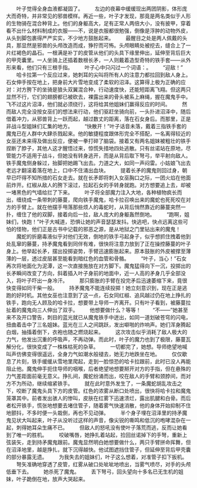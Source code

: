 　　叶子觉得全身血液都凝固了。
　　左边的夜幕中缓缓现出两团阴影，体形庞大而奇特，并非常见的邪兽模样。再近一些，叶子才发现，那竟是两名类似于人形的生物骑在混合种背上。他们的身躯高大，足有正常人两倍大小，没有披甲，穿着看不出什么材料制成的衣服——不，说是衣服都很勉强，倒像是浮肿的动物外皮，从头到脚包裹得严严实实，不少地方鼓胀起来。
　　最醒目之处是两人佩戴的头具，那显然是邪兽的头颅改造而成，狰狞而可怖。头颅眼睛处被挖去，缝合上了一片红褐色的晶石。一根满是补丁的皮管从他们的头具下缘里伸出，延伸至背后巨大的甲壳囊里。一人坐骑上还插着数根长矛，一人则戴着造型奇特的铁手套——从外形来看，他们只有三根手指。
　　叶子心中只闪过一个词语：。
　　“迎敌！”
　　哈卡拉第一个反应过来，她刺耳的尖叫将所有人的注意力都拉回到敌人身上。石女伸手按在地上，把身前大片雪地变成了柔软的沼泽。这算得上极为正确的应对：对方胯下的坐骑是狼头双翼混合种，行动速度快，还能短距离飞翔。但这两只显然不行，它们的翅膀都已被砍去，裸露出来的骨头被系上麻绳，握在魔鬼手中。飞不过这片沼泽，他们就必须绕行，这将给其他姐妹们赢得反应的时间。
　　然而敌人完全没按女巫们的想法来行动，他们驱赶坐骑向前，一头扑进沼泽中，随后借着冲力，从邪兽背上一跃而起，越过数丈的距离，落在石女身后。而那里，正是非战斗型姐妹们汇集的地方。
　　“快散开！”叶子话音未落，戴着三指铁手套的魔鬼已在人群中大肆杀戮起来。他的敏捷程度跟体形完全不搭配，一名离得较近的女巫还未来得及做出反应，便被一拳打碎了脑袋。接着又有两名姐妹被粗壮的铁手捏断了脖子，其他人这才醒悟过来，惊慌失措地四处逃散。只有丝诺站在原地，尽管能力不适用于战斗，但她没有转身逃开，而是从背后取下弩弓，举平射向敌人。铁手魔鬼侧身躲过，抬脚把她踢飞出去。力道之大，如同一声闷雷。小姑娘飞出去老远才翻滚着落在地上，口中不住涌出血块。
　　提着长矛的魔鬼则回过身，朝早已吓得不知所措的石女走去。就在长矛即将刺入女巫胸口之际，一团火焰在他面前炸开。红椒从敌人的胯下滚过，拉起石女的手转身就跑。对方想要追上去，却被一堵黑色的气墙给拦了下来。
　　叶子将全部魔力注入大地，各种植物疯长而出，缠绕成一条带刺的藤蔓，爬向铁手魔鬼，哈卡拉召唤出来的魔蛇也死死咬在对方的手臂上。就在他摆手甩落那些烦人的毒蛇时，从背后悄然靠近的藤蔓突然一扑，缠住了他的双脚，接着向后一拉，敌人庞大的身躯轰然倒地。
　　“跑啊，姐妹们，快跑！”叶子大喊道，恐惧让她的声音瑟瑟发抖。快逃吧，快点远离这些可怕的怪物，他们正是古书中记载的邪恶之源，是从地狱之门里钻出来的魔鬼！
　　魔蛇的折磨毒液似乎对他们无效，倒地的铁手弓起身子，似乎想抓住拽着他到处乱窜的藤蔓，持矛魔鬼看到同伴有难，很快将注意力放到了正在操控藤蔓的叶子身上。他举起长矛，摆出投掷姿势，手臂迅速膨胀起来。原本鼓胀的外皮被撑至薄薄的一层，透过皮层甚至能看到暗红色的血管和骨骼。
　　“叶子，当心！”石女再次将地面化为泥潭，这一次直接施放在对方脚下。魔鬼猛得向下一沉，投掷出的长矛瞬间改变了方向，斜着插入叶子身前的地面中，近一人高的矛身几乎全部没入，将叶子吓出一身冷汗。
　　那只膨胀的手臂在投完矛后迅速萎缩下来，竟很快变得如同干柴一般。
　　持矛魔鬼不能连续投掷！她立刻意识到，现在正是逃跑的好时机。其他女巫也注意到了这一点，石女同红椒、追风越过仍在地上挣扎的铁手，跑向无人顾及的哈卡拉，想要带上导师一齐离开。只有叶子看到，被藤蔓拉扯着的魔鬼向三人伸出了双手。
　　他想要做什么？等等！
　　“不——”她甚至来不及开口警告，刺目的蓝光就已从魔鬼铁手中迸出，如同一道划破苍穹的闪电，扭曲着击中了三名姐妹。蓝光在三人之间跳跃，发出噼啪的炸响声。她们浑身腾起白烟，抽搐着倒下，衣袍也随之燃烧起来。
　　这次攻击似乎消耗了敌人极大的力气，他发出沉重的呼吸声，不再动弹。而此时，叶子的魔力也到了极限，藤蔓瓦解分化，很快变成了一株株枯死的杂草。
　　一切都完了，她想。导师绝望地喊叫声仿佛变得很遥远，全身力气如潮水般褪去，她无力地跌坐在地。
　　仅仅歇息了片刻，铁手缓缓从雪地里爬起，走到一脸惊恐的哈卡拉跟前，此时已没人再能阻止他。魔鬼伸手扼住导师的咽喉，后者绝望地想要掰开对方的手指，但在悬殊的力气差距面前毫无意义。挣扎间，魔蛇纷涌而出，咬在敌人的手臂和颈脖间，而对方不为所动，继续缩紧铁手。
　　就在此时意外发生了，一条魔蛇胡乱攻击之下，咬断了魔鬼头具下方的皮管。红色的浓雾从断口处喷出，很快将哈卡拉和魔鬼笼罩其中。前者发出骇人的惨叫，皮肤在红雾下迅速溃烂，露出肌腱和白骨。而后者松开铁手，慌张地想要去堵住管子，随着雾气快速消散，他的身体开始抑制不住地颤抖，不多时便一头栽倒，再也不见动弹。
　　半个身子埋在沼泽里的持矛魔鬼见状大叫起来，叶子从没听过这样的声音，像尖锐的嘶鸣和低沉的咆哮混杂在一起，刺得她耳朵生痛不已。
　　但敌人的怒吼没有使叶子落荒而逃，反而让她看到了唯一的胜机。
　　咬破嘴唇，她挣扎着站起，捡回丝诺掉下的手弩，重新上弦装矢，走到持矛魔鬼跟前。魔鬼显然明白她想要做什么，两只手臂拼命挥舞，但在沼泽地里，越是挣扎，就下沉得越快。他试图遮挡住管子，但延伸至背后甲壳囊的部分暴露无遗。
　　为我失去的姐妹们，叶子这么想着，对准管子扣下扳机。
　　弩矢准确地穿透了皮管，红雾从破口处呲呲地喷出，当雾气喷尽，对手的头颅低垂下去。
　　她杀死了魔鬼。
　　丢下弩弓，回头望向十多名已无生机的姐妹，叶子跪倒在地，放声大哭起来。